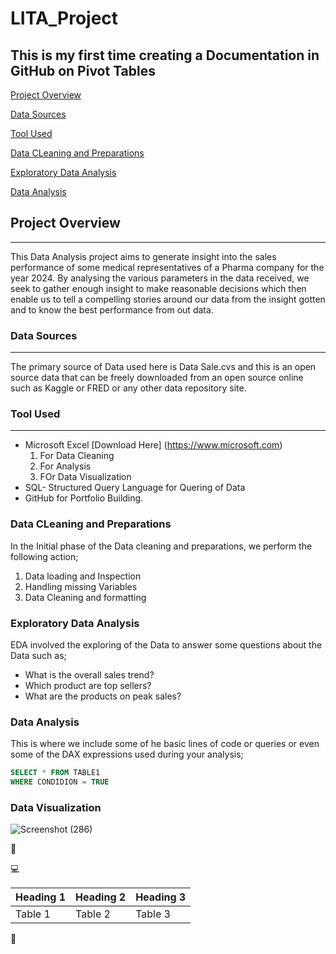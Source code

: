 # LITA_Project

## This is my first time creating a Documentation in GitHub on Pivot Tables
[Project Overview](#project-overview)

[Data Sources](#data-sources)

[Tool Used](#tool-used)

[Data CLeaning and Preparations](#data-cleaning-and-preparations)

[Exploratory Data Analysis](#exploratory-data-analysis) 

[Data Analysis](#data-analysis) 

## Project Overview
---
This Data Analysis project aims to generate insight into the sales performance of some medical representatives of a Pharma company for the year 2024. By analysing the various parameters in the data received, we seek to gather enough insight to make reasonable decisions which then enable us to tell a compelling stories around our data from the insight gotten and to know the best performance from out data.

### Data Sources
---
The primary source of Data used here is Data Sale.cvs and this is an open source data that can be freely downloaded from an open source online such as Kaggle or FRED or any other data repository site.

### Tool Used
---
- Microsoft Excel [Download Here] (https://www.microsoft.com)
  1. For Data Cleaning
  2. For Analysis
  3. FOr Data Visualization
- SQL- Structured Query Language for Quering of Data
- GitHub for Portfolio Building.

### Data CLeaning and Preparations
In the Initial phase of the Data cleaning and preparations, we perform the following action;
1. Data loading and Inspection
2. Handling missing Variables
3. Data Cleaning and formatting

### Exploratory Data Analysis 
EDA involved the exploring of the Data to answer some questions about the Data such as;
- What is the overall sales trend?
- Which product are top sellers?
- What are the products on peak sales?

### Data Analysis 
This is where we include some of he basic lines of code or queries or even some of the DAX expressions used during your analysis; 

```SQL
SELECT * FROM TABLE1
WHERE CONDIDION = TRUE
```

### Data Visualization

![Screenshot (286)](https://github.com/user-attachments/assets/18a90112-5576-4e08-89b0-5e4c65ef5f0c)


🥇

💻

|Heading 1|Heading 2|Heading 3|
|---------|---------|---------|
|Table 1|Table 2|Table 3|
🥇

